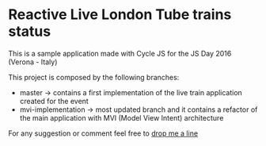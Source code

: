 # Reactive Live London Tube trains status

This is a sample application made with Cycle JS for the JS Day 2016 (Verona - Italy)

This project is composed by the following branches:
* master -> contains a first implementation of the live train application created for the event
* mvi-implementation -> most updated branch and it contains a refactor of the main application with MVI (Model View Intent) architecture

For any suggestion or comment feel free to [drop me a line](mailto:mezzalab@gmail.com)
